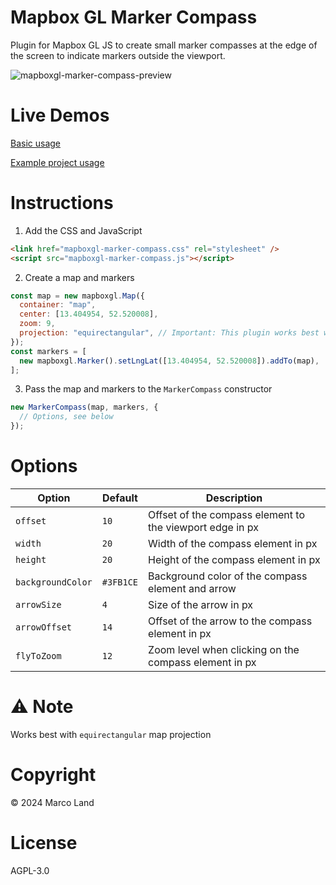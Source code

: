 # Mapbox GL Marker Compass

Plugin for Mapbox GL JS to create small marker compasses at the edge of the screen to indicate markers outside the viewport.

![mapboxgl-marker-compass-preview](https://github.com/marco-land/mapboxgl-marker-compass/assets/24410335/ed9cfcca-1684-41ef-8d9c-451fbb5e7d80)

# Live Demos

[Basic usage](https://mapbox-gl-marker-compass.netlify.app)

[Example project usage](https://boote-bojen-pokale.de/)

# Instructions

1. Add the CSS and JavaScript

```html
<link href="mapboxgl-marker-compass.css" rel="stylesheet" />
<script src="mapboxgl-marker-compass.js"></script>
```

2. Create a map and markers

```javascript
const map = new mapboxgl.Map({
  container: "map",
  center: [13.404954, 52.520008],
  zoom: 9,
  projection: "equirectangular", // Important: This plugin works best with equirectangular maps
});
const markers = [
  new mapboxgl.Marker().setLngLat([13.404954, 52.520008]).addTo(map),
];
```

3. Pass the map and markers to the `MarkerCompass` constructor

```javascript
new MarkerCompass(map, markers, {
  // Options, see below
});
```

# Options

| Option            | Default   | Description                                              |
| ----------------- | --------- | -------------------------------------------------------- |
| `offset`          | `10`      | Offset of the compass element to the viewport edge in px |
| `width`           | `20`      | Width of the compass element in px                       |
| `height`          | `20`      | Height of the compass element in px                      |
| `backgroundColor` | `#3FB1CE` | Background color of the compass element and arrow        |
| `arrowSize`       | `4`       | Size of the arrow in px                                  |
| `arrowOffset`     | `14`      | Offset of the arrow to the compass element in px         |
| `flyToZoom`       | `12`      | Zoom level when clicking on the compass element in px    |

# ⚠️ Note

Works best with `equirectangular` map projection

# Copyright

© 2024 Marco Land

# License

AGPL-3.0
